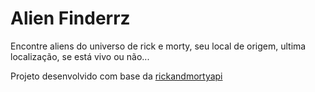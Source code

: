 # Alien Finderrz

Encontre aliens do universo de rick e morty, seu local de origem,
ultima localização, se está vivo ou não...

Projeto desenvolvido com base da [rickandmortyapi](https://rickandmortyapi.com/) 
